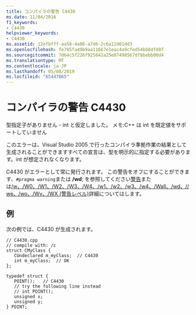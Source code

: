 ```yaml
---
title: コンパイラの警告 C4430
ms.date: 11/04/2016
f1_keywords:
- C4430
helpviewer_keywords:
- C4430
ms.assetid: 12efbfff-aa58-4a86-a7d6-2c6a12d01dd3
ms.openlocfilehash: fe765fa49b9aa11667e1eac4a9cfed54bb84fd8f
ms.sourcegitcommit: 7d64c5f226f925642a25e07498567df8bebb00d4
ms.translationtype: MT
ms.contentlocale: ja-JP
ms.lasthandoff: 05/08/2019
ms.locfileid: "65447865"
---
```

# <a name="compiler-warning-c4430"></a>コンパイラの警告 C4430

型指定子がありません - int と仮定しました。 メモ:C++ は int を既定値をサポートしていません

このエラーは、Visual Studio 2005 で行ったコンパイラ準拠作業の結果として生成されることができますすべての宣言は、型を明示的に指定する必要があります。int が想定されなくなります。

C4430 がエラーとして常に発行されます。  この警告をオフにすることができます、`#pragma warning`または **/wd**; を参照してください[警告](../../preprocessor/warning.md)または[/w、/W0、/W1、/W2、/W3、/W4、/w1、/w2、/w3、/w4、/Wall、/wd、//we、/wo、/Wv、/WX (警告レベル)](../../build/reference/compiler-option-warning-level.md)詳細についてはします。

## <a name="example"></a>例

次の例では、C4430 が生成されます。

```
// C4430.cpp
// compile with: /c
struct CMyClass {
   CUndeclared m_myClass;  // C4430
   int m_myClass;  // OK
};

typedef struct {
   POINT();   // C4430
   // try the following line instead
   // int POINT();
   unsigned x;
   unsigned y;
} POINT;
```